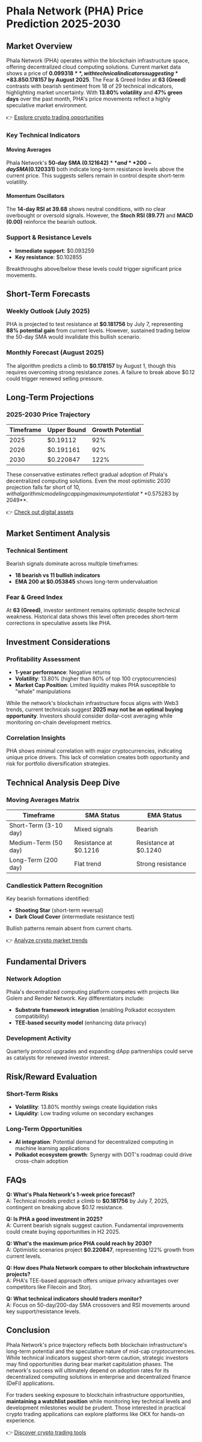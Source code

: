 # Phala Network (PHA) Price Prediction 2025-2030  

## Market Overview  

Phala Network (PHA) operates within the blockchain infrastructure space, offering decentralized cloud computing solutions. Current market data shows a price of **$0.099318**, with technical indicators suggesting **83.85% upside potential** to reach **$0.178157 by August 2025**. The Fear & Greed Index at **63 (Greed)** contrasts with bearish sentiment from 18 of 29 technical indicators, highlighting market uncertainty. With **13.80% volatility** and **47% green days** over the past month, PHA's price movements reflect a highly speculative market environment.  

👉 [Explore crypto trading opportunities](https://bit.ly/okx-bonus)  

### Key Technical Indicators  

#### Moving Averages  
Phala Network's **50-day SMA ($0.121642)** and **200-day SMA ($0.120331)** both indicate long-term resistance levels above the current price. This suggests sellers remain in control despite short-term volatility.  

#### Momentum Oscillators  
The **14-day RSI at 39.68** shows neutral conditions, with no clear overbought or oversold signals. However, the **Stoch RSI (89.77)** and **MACD (0.00)** reinforce the bearish outlook.  

### Support & Resistance Levels  
- **Immediate support**: $0.093259  
- **Key resistance**: $0.102855  

Breakthroughs above/below these levels could trigger significant price movements.  

## Short-Term Forecasts  

### Weekly Outlook (July 2025)  
PHA is projected to test resistance at **$0.181756** by July 7, representing **88% potential gain** from current levels. However, sustained trading below the 50-day SMA would invalidate this bullish scenario.  

### Monthly Forecast (August 2025)  
The algorithm predicts a climb to **$0.178157** by August 1, though this requires overcoming strong resistance zones. A failure to break above $0.12 could trigger renewed selling pressure.  

## Long-Term Projections  

### 2025-2030 Price Trajectory  
| Timeframe | Upper Bound | Growth Potential |  
|----------|-------------|------------------|  
| 2025     | $0.19112    | 92%              |  
| 2026     | $0.191161   | 92%              |  
| 2030     | $0.220847   | 122%             |  

These conservative estimates reflect gradual adoption of Phala's decentralized computing solutions. Even the most optimistic 2030 projection falls far short of $10, with algorithmic modeling capping maximum potential at **$0.575283 by 2049**.  

👉 [Check out digital assets](https://bit.ly/okx-bonus)  

## Market Sentiment Analysis  

### Technical Sentiment  
Bearish signals dominate across multiple timeframes:  
- **18 bearish vs 11 bullish indicators**  
- **EMA 200 at $0.053845** shows long-term undervaluation  

### Fear & Greed Index  
At **63 (Greed)**, investor sentiment remains optimistic despite technical weakness. Historical data shows this level often precedes short-term corrections in speculative assets like PHA.  

## Investment Considerations  

### Profitability Assessment  
- **1-year performance**: Negative returns  
- **Volatility**: 13.80% (higher than 80% of top 100 cryptocurrencies)  
- **Market Cap Position**: Limited liquidity makes PHA susceptible to "whale" manipulations  

While the network's blockchain infrastructure focus aligns with Web3 trends, current technicals suggest **2025 may not be an optimal buying opportunity**. Investors should consider dollar-cost averaging while monitoring on-chain development metrics.  

### Correlation Insights  
PHA shows minimal correlation with major cryptocurrencies, indicating unique price drivers. This lack of correlation creates both opportunity and risk for portfolio diversification strategies.  

## Technical Analysis Deep Dive  

### Moving Averages Matrix  
| Timeframe | SMA Status | EMA Status |  
|----------|------------|------------|  
| Short-Term (3-10 day) | Mixed signals | Bearish |  
| Medium-Term (50 day) | Resistance at $0.1216 | Resistance at $0.1240 |  
| Long-Term (200 day) | Flat trend | Strong resistance |  

### Candlestick Pattern Recognition  
Key bearish formations identified:  
- **Shooting Star** (short-term reversal)  
- **Dark Cloud Cover** (intermediate resistance test)  

Bullish patterns remain absent from current charts.  

👉 [Analyze crypto market trends](https://bit.ly/okx-bonus)  

## Fundamental Drivers  

### Network Adoption  
Phala's decentralized computing platform competes with projects like Golem and Render Network. Key differentiators include:  
- **Substrate framework integration** (enabling Polkadot ecosystem compatibility)  
- **TEE-based security model** (enhancing data privacy)  

### Development Activity  
Quarterly protocol upgrades and expanding dApp partnerships could serve as catalysts for renewed investor interest.  

## Risk/Reward Evaluation  

### Short-Term Risks  
- **Volatility**: 13.80% monthly swings create liquidation risks  
- **Liquidity**: Low trading volume on secondary exchanges  

### Long-Term Opportunities  
- **AI integration**: Potential demand for decentralized computing in machine learning applications  
- **Polkadot ecosystem growth**: Synergy with DOT's roadmap could drive cross-chain adoption  

## FAQs  

**Q: What's Phala Network's 1-week price forecast?**  
A: Technical models predict a climb to **$0.181756** by July 7, 2025, contingent on breaking above $0.12 resistance.  

**Q: Is PHA a good investment in 2025?**  
A: Current bearish signals suggest caution. Fundamental improvements could create buying opportunities in H2 2025.  

**Q: What's the maximum price PHA could reach by 2030?**  
A: Optimistic scenarios project **$0.220847**, representing 122% growth from current levels.  

**Q: How does Phala Network compare to other blockchain infrastructure projects?**  
A: PHA's TEE-based approach offers unique privacy advantages over competitors like Filecoin and Storj.  

**Q: What technical indicators should traders monitor?**  
A: Focus on 50-day/200-day SMA crossovers and RSI movements around key support/resistance levels.  

## Conclusion  

Phala Network's price trajectory reflects both blockchain infrastructure's long-term potential and the speculative nature of mid-cap cryptocurrencies. While technical indicators suggest short-term caution, strategic investors may find opportunities during bear market capitulation phases. The network's success will ultimately depend on adoption rates for its decentralized computing solutions in enterprise and decentralized finance (DeFi) applications.  

For traders seeking exposure to blockchain infrastructure opportunities, **maintaining a watchlist position** while monitoring key technical levels and development milestones would be prudent. Those interested in practical crypto trading applications can explore platforms like OKX for hands-on experience.  

👉 [Discover crypto trading tools](https://bit.ly/okx-bonus)